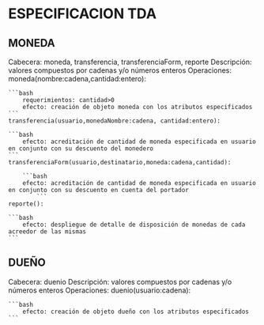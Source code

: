 # ESPECIFICACION TDA
## MONEDA

Cabecera: moneda, transferencia, transferenciaForm, reporte
Descripción: valores compuestos por cadenas y/o números enteros
Operaciones: 
	moneda(nombre:cadena,cantidad:entero):
	
	```bash
		requerimientos: cantidad>0
		efecto: creación de objeto moneda con los atributos especificados
	```
	transferencia(usuario,monedaNombre:cadena, cantidad:entero):
	
	```bash
		efecto: acreditación de cantidad de moneda especificada en usuario en conjunto con su descuento del monedero 	
	```
	transferenciaForm(usuario,destinatario,moneda:cadena,cantidad):
	
		```bash
		efecto: acreditación de cantidad de moneda especificada en usuario en conjunto con su descuento en cuenta del portador
			```
	reporte():
	
	```bash
		efecto: despliegue de detalle de disposición de monedas de cada acreedor de las mismas
	```

## DUEÑO

Cabecera: duenio
Descripción: valores compuestos por cadenas y/o números enteros
Operaciones: 
	duenio(usuario:cadena): 
	
	```bash
		efecto: creación de objeto dueño con los atributos especificados
	```
